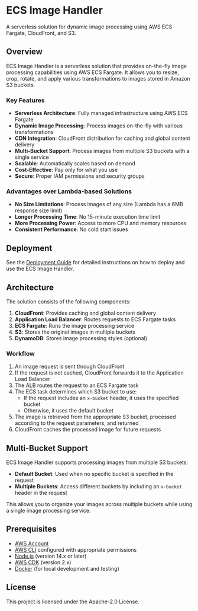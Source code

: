 # ECS Image Handler

A serverless solution for dynamic image processing using AWS ECS Fargate, CloudFront, and S3.

## Overview

ECS Image Handler is a serverless solution that provides on-the-fly image processing capabilities using AWS ECS Fargate. It allows you to resize, crop, rotate, and apply various transformations to images stored in Amazon S3 buckets.

### Key Features

- **Serverless Architecture**: Fully managed infrastructure using AWS ECS Fargate
- **Dynamic Image Processing**: Process images on-the-fly with various transformations
- **CDN Integration**: CloudFront distribution for caching and global content delivery
- **Multi-Bucket Support**: Process images from multiple S3 buckets with a single service
- **Scalable**: Automatically scales based on demand
- **Cost-Effective**: Pay only for what you use
- **Secure**: Proper IAM permissions and security groups

### Advantages over Lambda-based Solutions

- **No Size Limitations**: Process images of any size (Lambda has a 6MB response size limit)
- **Longer Processing Time**: No 15-minute execution time limit
- **More Processing Power**: Access to more CPU and memory resources
- **Consistent Performance**: No cold start issues

## Deployment

See the [Deployment Guide](./DEPLOYMENT.md) for detailed instructions on how to deploy and use the ECS Image Handler.

## Architecture

The solution consists of the following components:

1. **CloudFront**: Provides caching and global content delivery
2. **Application Load Balancer**: Routes requests to ECS Fargate tasks
3. **ECS Fargate**: Runs the image processing service
4. **S3**: Stores the original images in multiple buckets
5. **DynamoDB**: Stores image processing styles (optional)

### Workflow

1. An image request is sent through CloudFront
2. If the request is not cached, CloudFront forwards it to the Application Load Balancer
3. The ALB routes the request to an ECS Fargate task
4. The ECS task determines which S3 bucket to use:
   - If the request includes an `x-bucket` header, it uses the specified bucket
   - Otherwise, it uses the default bucket
5. The image is retrieved from the appropriate S3 bucket, processed according to the request parameters, and returned
6. CloudFront caches the processed image for future requests

## Multi-Bucket Support

ECS Image Handler supports processing images from multiple S3 buckets:

- **Default Bucket**: Used when no specific bucket is specified in the request
- **Multiple Buckets**: Access different buckets by including an `x-bucket` header in the request

This allows you to organize your images across multiple buckets while using a single image processing service.

## Prerequisites

- [AWS Account](https://aws.amazon.com/)
- [AWS CLI](https://aws.amazon.com/cli/) configured with appropriate permissions
- [Node.js](https://nodejs.org/) (version 14.x or later)
- [AWS CDK](https://aws.amazon.com/cdk/) (version 2.x)
- [Docker](https://www.docker.com/) (for local development and testing)

## License

This project is licensed under the Apache-2.0 License.
